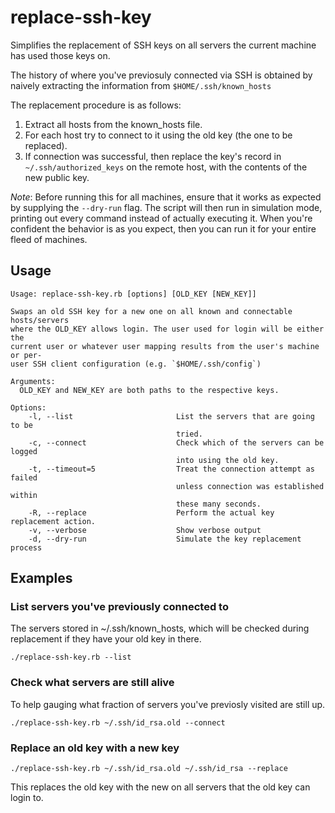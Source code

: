 # replace-ssh-key
Simplifies the replacement of SSH keys on all servers the current machine has
used those keys on.

The history of where you've previosuly connected via SSH is obtained by naively
extracting the information from `$HOME/.ssh/known_hosts`

The replacement procedure is as follows:

1. Extract all hosts from the known_hosts file.
2. For each host try to connect to it using the old key (the one to be replaced).
3. If connection was successful, then replace the key's record in
    `~/.ssh/authorized_keys` on the remote host, with the contents of the new
   public key.

_Note_: Before running this for all machines, ensure that it works as expected
by supplying the `--dry-run` flag. The script will then run in simulation mode,
printing out every command instead of actually executing it. When you're
confident the behavior is as you expect, then you can run it for your entire
fleed of machines.

## Usage
```
Usage: replace-ssh-key.rb [options] [OLD_KEY [NEW_KEY]]

Swaps an old SSH key for a new one on all known and connectable hosts/servers
where the OLD_KEY allows login. The user used for login will be either the
current user or whatever user mapping results from the user's machine or per-
user SSH client configuration (e.g. `$HOME/.ssh/config`)

Arguments:
  OLD_KEY and NEW_KEY are both paths to the respective keys.

Options:
    -l, --list                       List the servers that are going to be
                                     tried.
    -c, --connect                    Check which of the servers can be logged
                                     into using the old key.
    -t, --timeout=5                  Treat the connection attempt as failed
                                     unless connection was established within
                                     these many seconds.
    -R, --replace                    Perform the actual key replacement action.
    -v, --verbose                    Show verbose output
    -d, --dry-run                    Simulate the key replacement process
```

## Examples

### List servers you've previously connected to
The servers stored in ~/.ssh/known_hosts, which will be checked during
replacement if they have your old key in there.
```
./replace-ssh-key.rb --list
```

### Check what servers are still alive
To help gauging what fraction of servers you've previosly visited are still up.
```
./replace-ssh-key.rb ~/.ssh/id_rsa.old --connect
```

### Replace an old key with a new key
```
./replace-ssh-key.rb ~/.ssh/id_rsa.old ~/.ssh/id_rsa --replace
```
This replaces the old key with the new on all servers that the old key can
login to.

